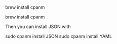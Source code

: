 brew install cpanm

brew install cpanm

Then you can install JSON with

sudo cpanm install JSON
sudo cpanm install YAML
